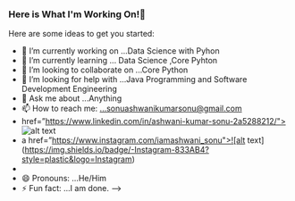 ### Here is What I'm Working On!👋



Here are some ideas to get you started:

- 🔭 I’m currently working on ...Data Science with Pyhon
- 🌱 I’m currently learning ... Data Science ,Core Pyhton
- 👯 I’m looking to collaborate on ...Core Python
- 🤔 I’m looking for help with ...Java Programming and Software Development Engineering
- 💬 Ask me about ...Anything
- 📫 How to reach me: ...sonuashwanikumarsonu@gmail.com
-   href=”https://www.linkedin.com/in/ashwani-kumar-sonu-2a5288212/"> ![alt text](https://img.shields.io/badge/-LinkedIn-0e76a8?style=plastic&logo=linkedIn)</a>
-  a href=”https://www.instagram.com/iamashwani_sonu">![alt text](https://img.shields.io/badge/-Instagram-833AB4?style=plastic&logo=Instagram)</a>
-
- 😄 Pronouns: ...He/Him
- ⚡ Fun fact: ...I am done.
-->
